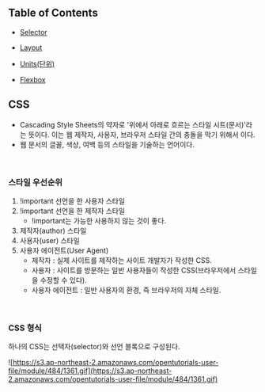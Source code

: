 ## Table of Contents

- [Selector](https://github.com/eastshine-high/til/blob/main/css/selector.md)

- [Layout](https://github.com/eastshine-high/til/blob/main/css/layout.md)

- [Units(단위)](https://github.com/eastshine-high/til/blob/main/css/units.md)

- [Flexbox](https://github.com/eastshine-high/til/blob/main/css/flexbox.md)

## CSS
- Cascading Style Sheets의 약자로 '위에서 아래로 흐르는 스타일 시트(문서)'라는 뜻이다. 이는 웹 제작자, 사용자, 브라우저 스타일 간의 충돌을 막기 위해서 이다.
- 웹 문서의 글꼴, 색상, 여백 등의 스타일을 기술하는 언어이다.

<br>

### 스타일 우선순위

1. !important 선언을 한 사용자 스타일
2. !important 선언을 한 제작자 스타일
    - !important는 가능한 사용하지 않는 것이 좋다.
3. 제작자(author) 스타일
4. 사용자(user) 스타일
5. 사용자 에이전트(User Agent)
    - 제작자 : 실제 사이트를 제작하는 사이트 개발자가 작성한 CSS.
    - 사용자 : 사이트를 방문하는 일반 사용자들이 작성한 CSS(브라우저에서 스타일을 수정할 수 있다).
    - 사용자 에이전트 : 일반 사용자의 환경, 즉 브라우저의 자체 스타일.

<br>

### CSS 형식

하나의 CSS는 선택자(selector)와 선언 블록으로 구성된다.

![https://s3.ap-northeast-2.amazonaws.com/opentutorials-user-file/module/484/1361.gif](https://s3.ap-northeast-2.amazonaws.com/opentutorials-user-file/module/484/1361.gif)
